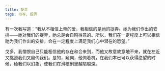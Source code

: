```yaml
---
title: 捉弄
tags: 书写, 捉弄
---
```



有一次我写道：“我从不相信上帝的爱，我相信的是祂的捉弄。祂为我们作出的安排——祂对我们的捉弄，祂总是会自鸣得意的。所以，我们在一定程度上可以相信祂为我们作出的安排，会在一定程度上满足我们心中潜在的愿望。”

戈多，我憎恨自己只能相信他的存在和会来到，而他又故意故意地不来，就在左近又挑逗我们又窥伺我们。是的，窥伺，他伺着机，在我们本已可以获得绝望的时候，给我们以幻象，使我们在滑稽剧里越陷越深。

